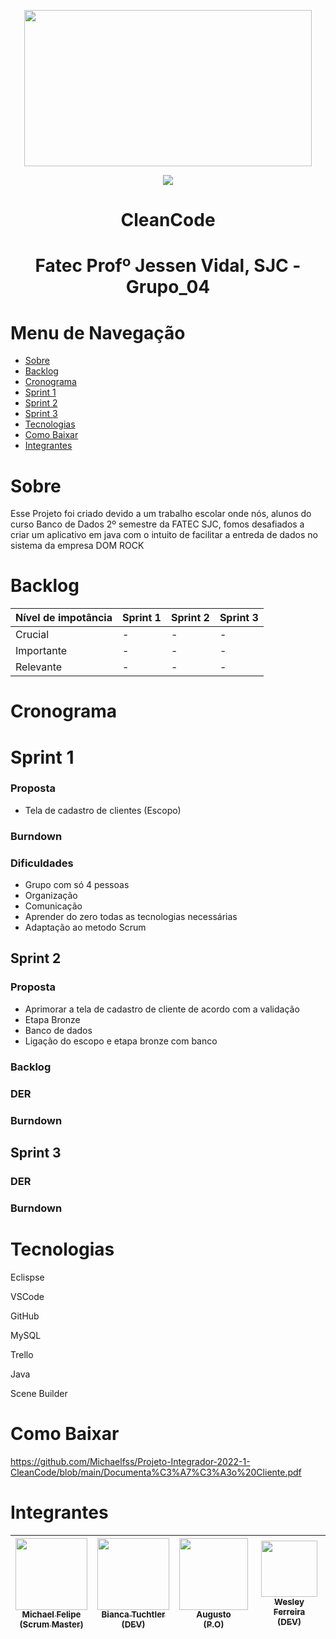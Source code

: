    <p align="center">
   <img width="460" height="250" src="https://user-images.githubusercontent.com/90359981/160683241-abb89638-7e50-4e79-ad53-32c9b94cf682.png">
   </p>
  
  
 <p align="center">
<img src="http://img.shields.io/static/v1?label=STATUS&message=EM%20DESENVOLVIMENTO&color=GREEN&style=for-the-badge">
</p>


  <h1 align="center">CleanCode</h1>
  
   <h1 align="center"> Fatec Profº Jessen Vidal, SJC - Grupo_04 </h1>
 
# Menu de Navegação

* [Sobre](#Sobre)
* [Backlog](#Backlog)
* [Cronograma](#Cronograma)
* [Sprint 1](#Sprint-1)
* [Sprint 2](#Sprint-2)
* [Sprint 3](#Sprint-3)
* [Tecnologias](#Tecnologias)
* [Como Baixar](#Como-Baixar)
* [Integrantes](#Integrantes)


# Sobre                                                                                                                                                        
<p> Esse Projeto foi criado devido a um trabalho escolar onde nós, alunos do curso Banco de Dados 2º semestre da FATEC SJC, fomos desafiados a criar um aplicativo em java com o intuito de facilitar a entreda de dados no sistema da empresa DOM ROCK </p>

# Backlog
|Nível de impotância|Sprint 1|Sprint 2|Sprint 3|
|:------------------|:-------|:-------|:-------|
|Crucial            |-|-|-|
|Importante         |-|-|-|
|Relevante          |-|-|-|


# Cronograma                                                                                                   


# Sprint 1

### Proposta
- Tela de cadastro de clientes (Escopo)

### Burndown


### Dificuldades
- Grupo com só 4 pessoas
- Organização
- Comunicação
- Aprender do zero todas as tecnologias necessárias
- Adaptação ao metodo Scrum


## Sprint 2

### Proposta
- Aprimorar a tela de cadastro de cliente de acordo com a validação
- Etapa Bronze
- Banco de dados
- Ligação do escopo e etapa bronze com banco

### Backlog

### DER

### Burndown


## Sprint 3

### DER

### Burndown


# Tecnologias

<p>Eclispse</>
<p>VSCode</>
<p>GitHub</>
<p>MySQL</>
<p>Trello</>
<p>Java</>
<p>Scene Builder</>


# Como Baixar
https://github.com/Michaelfss/Projeto-Integrador-2022-1-CleanCode/blob/main/Documenta%C3%A7%C3%A3o%20Cliente.pdf


# Integrantes
                                                                      
| [<img src="" width=115><br><sub>Michael Felipe<br>(Scrum Master)</sub>](https://github.com/Michaelfss)  | [<img src="https://user-images.githubusercontent.com/90359981/161455893-67940531-5d41-4ec2-81af-16be732d3e50.jpeg" width=115><br><sub>Bianca Tuchtler<br>(DEV)</sub>](https://github.com/biancatuchtler) |  [<img src="https://user-images.githubusercontent.com/90359981/161459311-b8526557-1ce4-4c58-b1ac-1f2d310c9886.jpeg" width=110 height="115"><br><sub>Augusto<br>(P.O)</sub>](https://github.com/MrZeroLeft) |  [<img src="https://user-images.githubusercontent.com/90359981/163747092-85a87b26-a1b5-4809-84c2-d3c09069e3d3.jpeg" width=90><br><sub>Wesley Ferreira<br>(DEV)</sub>](https://github.com/weeesferreira) |
| :---: | :---: | :---: | :---: |
